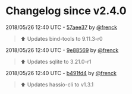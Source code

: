 # Changelog since v2.4.0

2018/05/26 12:40 UTC - [57aee37](https://github.com/hassio-addons/addon-terminal/commit/57aee3709338b2f72f73e7bac816661ff2ea3955) by [@frenck](https://github.com/frenck)
> :arrow_up: Updates bind-tools to 9.11.3-r0 

2018/05/26 12:40 UTC - [9e88569](https://github.com/hassio-addons/addon-terminal/commit/9e88569ecd39b435624ad00e8af24dc964a947e3) by [@frenck](https://github.com/frenck)
> :arrow_up: Updates sqlite to 3.21.0-r1 

2018/05/26 12:40 UTC - [b491fd4](https://github.com/hassio-addons/addon-terminal/commit/b491fd4e3308d6ecd6b1c289adaa2ea318277dc2) by [@frenck](https://github.com/frenck)
> :arrow_up: Updates hassio-cli to v1.3.1 


